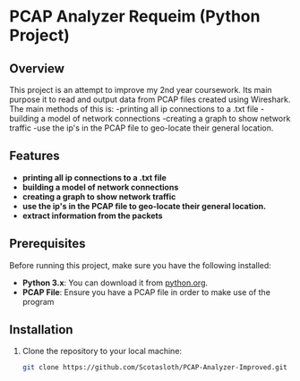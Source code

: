 # **PCAP Analyzer Requeim (Python Project)**

## **Overview**

This project is an attempt to improve my 2nd year coursework. Its main purpose it to read and output data from PCAP files created using Wireshark.
The main methods of this is:
-printing all ip connections to a .txt file
-building a model of network connections
-creating a graph to show network traffic
-use the ip's in the PCAP file to geo-locate their general location.

## **Features**

- **printing all ip connections to a .txt file**
- **building a model of network connections**
- **creating a graph to show network traffic**
- **use the ip's in the PCAP file to geo-locate their general location.**
- **extract information from the packets**

## **Prerequisites**

Before running this project, make sure you have the following installed:

- **Python 3.x**: You can download it from [python.org](https://www.python.org/downloads/).
- **PCAP File**: Ensure you have a PCAP file in order to make use of the program

## **Installation**

1. Clone the repository to your local machine:

   ```bash
   git clone https://github.com/Scotasloth/PCAP-Analyzer-Improved.git
